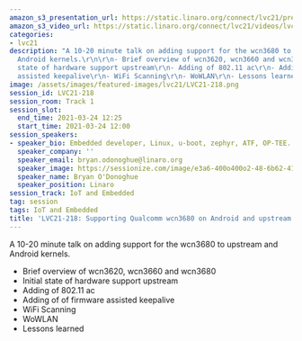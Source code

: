 ```yaml
---
amazon_s3_presentation_url: https://static.linaro.org/connect/lvc21/presentations/lvc21-218.pdf
amazon_s3_video_url: https://static.linaro.org/connect/lvc21/videos/lvc21-218.mp4
categories:
- lvc21
description: "A 10-20 minute talk on adding support for the wcn3680 to upstream and
  Android kernels.\r\n\r\n- Brief overview of wcn3620, wcn3660 and wcn3680\r\n- Initial
  state of hardware support upstream\r\n- Adding of 802.11 ac\r\n- Adding of of firmware
  assisted keepalive\r\n- WiFi Scanning\r\n- WoWLAN\r\n- Lessons learned"
image: /assets/images/featured-images/lvc21/LVC21-218.png
session_id: LVC21-218
session_room: Track 1
session_slot:
  end_time: 2021-03-24 12:25
  start_time: 2021-03-24 12:00
session_speakers:
- speaker_bio: Embedded developer, Linux, u-boot, zephyr, ATF, OP-TEE.
  speaker_company: ''
  speaker_email: bryan.odonoghue@linaro.org
  speaker_image: https://sessionize.com/image/e3a6-400o400o2-48-6b62-41ea-ac82-0a5ac0212fbd.9af0c5ee-ceb1-4d30-927e-faa63ca7e183.jpg
  speaker_name: Bryan O'Donoghue
  speaker_position: Linaro
session_track: IoT and Embedded
tag: session
tags: IoT and Embedded
title: 'LVC21-218: Supporting Qualcomm wcn3680 on Android and upstream'
---
```


A 10-20 minute talk on adding support for the wcn3680 to upstream and Android kernels.

- Brief overview of wcn3620, wcn3660 and wcn3680
- Initial state of hardware support upstream
- Adding of 802.11 ac
- Adding of of firmware assisted keepalive
- WiFi Scanning
- WoWLAN
- Lessons learned